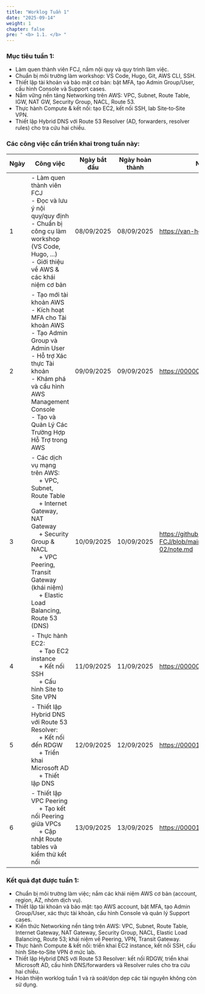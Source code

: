 ```yaml
---
title: "Worklog Tuần 1"
date: "2025-09-14"
weight: 1
chapter: false
pre: " <b> 1.1. </b> "
---
```

### Mục tiêu tuần 1:

- Làm quen thành viên FCJ, nắm nội quy và quy trình làm việc.
- Chuẩn bị môi trường làm workshop: VS Code, Hugo, Git, AWS CLI, SSH.
- Thiết lập tài khoản và bảo mật cơ bản: bật MFA, tạo Admin Group/User, cấu hình Console và Support cases.
- Nắm vững nền tảng Networking trên AWS: VPC, Subnet, Route Table, IGW, NAT GW, Security Group, NACL, Route 53.
- Thực hành Compute & kết nối: tạo EC2, kết nối SSH, lab Site‑to‑Site VPN.
- Thiết lập Hybrid DNS với Route 53 Resolver (AD, forwarders, resolver rules) cho tra cứu hai chiều.

### Các công việc cần triển khai trong tuần này:

| Ngày | Công việc | Ngày bắt đầu | Ngày hoàn thành | Nguồn tài liệu |
| --- | --- | --- | --- | --- |
| 1 | - Làm quen thành viên FCJ <br> - Đọc và lưu ý nội quy/quy định <br> - Chuẩn bị công cụ làm workshop (VS Code, Hugo, ...) <br> - Giới thiệu về AWS & các khái niệm cơ bản | 08/09/2025 | 08/09/2025 | <https://van-hoang-kha.github.io/vi/> |
| 2 | - Tạo mới tài khoản AWS <br> - Kích hoạt MFA cho Tài khoản AWS <br> - Tạo Admin Group và Admin User <br> - Hỗ trợ Xác thực Tài khoản <br> - Khám phá và cấu hình AWS Management Console <br> - Tạo và Quản Lý Các Trường Hợp Hỗ Trợ trong AWS | 09/09/2025 | 09/09/2025 | <https://000001.awsstudygroup.com/vi/> |
| 3 | - Các dịch vụ mạng trên AWS: <br>&emsp; + VPC, Subnet, Route Table <br>&emsp; + Internet Gateway, NAT Gateway <br>&emsp; + Security Group & NACL <br>&emsp; + VPC Peering, Transit Gateway (khái niệm) <br>&emsp; + Elastic Load Balancing, Route 53 (DNS)| 10/09/2025 | 10/09/2025 | <https://github.com/tuanvu250/AWS-FCJ/blob/main/module/module-02/note.md> |
| 4 | - Thực hành EC2: <br>&emsp; + Tạo EC2 instance <br>&emsp; + Kết nối SSH <br>&emsp; + Cấu hình Site to Site VPN | 11/09/2025 | 11/09/2025 | <https://000003.awsstudygroup.com/> |
| 5 | - Thiết lập Hybrid DNS với Route 53 Resolver: <br>&emsp; + Kết nối đến RDGW <br>&emsp; + Triển khai Microsoft AD <br>&emsp; + Thiết lập DNS | 12/09/2025 | 12/09/2025 | <https://000010.awsstudygroup.com/> |
| 6 | - Thiết lập VPC Peering <br>&emsp; + Tạo kết nối Peering giữa VPCs <br>&emsp; + Cập nhật Route tables và kiểm thử kết nối | 13/09/2025 | 13/09/2025 | <https://000019.awsstudygroup.com/> |

### Kết quả đạt được tuần 1:

- Chuẩn bị môi trường làm việc; nắm các khái niệm AWS cơ bản (account, region, AZ, nhóm dịch vụ).
- Thiết lập tài khoản và bảo mật: tạo AWS account, bật MFA, tạo Admin Group/User, xác thực tài khoản, cấu hình Console và quản lý Support cases.
- Kiến thức Networking nền tảng trên AWS: VPC, Subnet, Route Table, Internet Gateway, NAT Gateway, Security Group, NACL, Elastic Load Balancing, Route 53; khái niệm về Peering, VPN, Transit Gateway.
- Thực hành Compute & kết nối: triển khai EC2 instance, kết nối SSH, cấu hình Site‑to‑Site VPN ở mức lab.
- Thiết lập Hybrid DNS với Route 53 Resolver: kết nối RDGW, triển khai Microsoft AD, cấu hình DNS/forwarders và Resolver rules cho tra cứu hai chiều.
- Hoàn thiện worklog tuần 1 và rà soát/dọn dẹp các tài nguyên không còn sử dụng.
